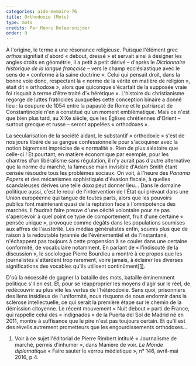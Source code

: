 ```yaml
---
categories: aide-memoire-76
title: Orthodoxie (Mots)
type: mots
credits: Par Henri Deleersnijder
order: 9
---
```

À l'origine, le terme a une résonance religieuse. Puisque l'élément grec _orthos_ signifiait d'abord « debout, dressé » et servait ainsi à désigner les angles droits en géométrie, il a petit à petit dérivé – d'après le _Dictionnaire historique de la langue française_ – vers le champ ecclésiastique avec le sens de « conforme à la saine doctrine ». Celui qui pensait droit, dans la bonne voie donc, respectant la « norme de la vérité en matière de religion », était dit « orthodoxe », alors que quiconque s'écartait de la supposée vraie foi risquait à terme d'être traité d'« hérétique ». L'histoire du christianisme regorge de luttes fratricides auxquelles cette conception binaire a donné lieu : la coupure de 1054 entre la papauté de Rome et le patriarcat de Constantinople n'en a constitué qu'un moment emblématique. Mais ce n'est que bien plus tard, au XIXe siècle, que les Églises chrétiennes d'Orient – surtout grecque et russe – seront appelées « orthodoxes ».

La sécularisation de la société aidant, le substantif « orthodoxie » s'est de nos jours libéré de sa gangue confessionnelle pour s'acoquiner avec la notion bigrement imprécise de « normalité ». Rien de plus aléatoire que celle-ci ! Et pourtant, en matière économique par exemple, pour les chantres d'un libéralisme sans régulation, il n'y aurait pas d'autre alternative que la norme du marché, la fameuse main invisible d'Adam Smith étant censée résoudre tous les problèmes sociaux. On voit, à l'heure des _Panama Papers_ et des mécanismes sophistiqués d'évasion fiscale, à quelles scandaleuses dérives une telle _doxa_ peut donner lieu... Dans le domaine politique aussi, c'est le recul de l'intervention de l'État qui prévaut dans une Union européenne qui tangue de toutes parts, alors que les pouvoirs publics font maintenant quasi de la reptation face à l'omnipotence des marchés. Il faudrait faire preuve d'une cécité volontaire pour ne pas s'apercevoir à quel point ce type de comportement, fruit d'une certaine « pensée unique », provoque comme dégâts dans les populations soumises aux affres de l'austérité. Les médias généralistes enfin, soumis plus que de raison à la redoutable tyrannie de l'événementiel et de l'instantané, n'échappent pas toujours à cette propension à se couler dans une certaine conformité, de vocabulaire notamment. En parlant de « l'indiscuté de la discussion », le sociologue Pierre Bourdieu a montré à ce propos que les journalistes s'attardent trop rarement, voire jamais, à éclairer les diverses significations des vocables qu'ils utilisent continûment[[1]](#footnote-1).

D'où la nécessité de gagner la bataille des mots, bataille éminemment politique s'il en est. Et, pour se réapproprier les moyens d'agir sur le réel, de redécouvrir au plus vite les vertus de l'hétérodoxie. Sans quoi, prisonniers des liens insidieux de l'uniformité, nous risquons de nous endormir dans la sclérose intellectuelle, ce qui serait la première étape sur le chemin de la démission citoyenne. Le récent mouvement « Nuit debout » parti de France, qui rappelle celui des « indignados » de la Puerta del Sol de Madrid né en 2011, montre à suffisance que le pire n'est pas toujours certain. Et qu'il est des réveils autrement prometteurs que les engourdissements orthodoxes...

1. Voir à ce sujet l'éditorial de Pierre Rimbert intitulé « Journalisme de marché, permis d'inhumer », dans Manière de voir. _Le Monde diplomatique_ «  Faire sauter le verrou médiatique », n° 146, avril-mai 2016, p.4.
